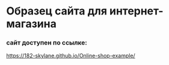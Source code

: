 # Образец сайта для интернет-магазина

### сайт доступен по ссылке:
https://182-skylane.github.io/Online-shop-example/

